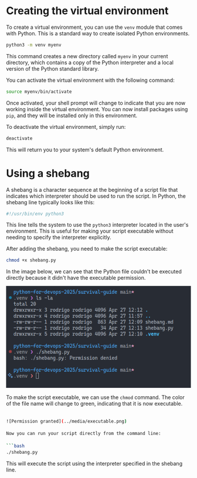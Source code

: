 # Creating the virtual environment

To create a virtual environment, you can use the `venv` module that comes with Python. This is a standard way to create isolated Python environments.

```bash
python3 -m venv myenv
```

This command creates a new directory called `myenv` in your current directory, which contains a copy of the Python interpreter and a local version of the Python standard library.

You can activate the virtual environment with the following command:

```bash
source myenv/bin/activate
```

Once activated, your shell prompt will change to indicate that you are now working inside the virtual environment. You can now install packages using `pip`, and they will be installed only in this environment.

To deactivate the virtual environment, simply run:

```bash
deactivate
```

This will return you to your system's default Python environment.

# Using a shebang

A shebang is a character sequence at the beginning of a script file that indicates which interpreter should be used to run the script. In Python, the shebang line typically looks like this:

```python
#!/usr/bin/env python3
```

This line tells the system to use the `python3` interpreter located in the user's environment. This is useful for making your script executable without needing to specify the interpreter explicitly.

After adding the shebang, you need to make the script executable:

```bash
chmod +x shebang.py
```

In the image below, we can see that the Python file couldn't be executed directly because it didn't have the executable permission.

![Permission denied](../media/permission_denied.png)

To make the script executable, we can use the `chmod` command. The color of the file name will change to green, indicating that it is now executable.

```bash

![Permission granted](../media/executable.png)

Now you can run your script directly from the command line:

```bash
./shebang.py
```

This will execute the script using the interpreter specified in the shebang line.